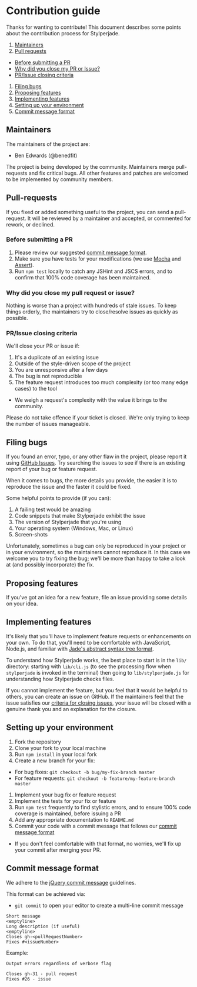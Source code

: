# Contribution guide

Thanks for wanting to contribute! This document describes some points about the contribution process for Stylperjade.

1. [Maintainers](#maintainers)
1. [Pull requests](#pull-requests)
  * [Before submitting a PR](#before-submitting-a-pr)
  * [Why did you close my PR or Issue?](#why-did-you-close-my-pull-request-or-issue)
  * [PR/Issue closing criteria](#prissue-closing-criteria)
1. [Filing bugs](#filing-bugs)
1. [Proposing features](#proposing-features)
1. [Implementing features](#implementing-features)
1. [Setting up your environment](#setting-up-your-environment)
1. [Commit message format](#commit-message-format)

## Maintainers

The maintainers of the project are:
 * Ben Edwards (@benedfit)

The project is being developed by the community. Maintainers merge pull-requests and fix critical bugs. All other features and patches are welcomed to be implemented by community members.

## Pull-requests

If you fixed or added something useful to the project, you can send a pull-request. It will be reviewed by a maintainer and accepted, or commented for rework, or declined.

### Before submitting a PR

1. Please review our suggested [commit message format](#commit-message-format).
1. Make sure you have tests for your modifications (we use [Mocha](http://mochajs.org/) and [Assert](https://nodejs.org/api/assert.html)).
1. Run `npm test` locally to catch any JSHint and JSCS errors, and to confirm that 100% code coverage has been maintained.

### Why did you close my pull request or issue?

Nothing is worse than a project with hundreds of stale issues. To keep things orderly, the maintainers try to close/resolve issues as quickly as possible.

### PR/Issue closing criteria

We'll close your PR or issue if:

1. It's a duplicate of an existing issue
1. Outside of the style-driven scope of the project
1. You are unresponsive after a few days
1. The bug is not reproducible
1. The feature request introduces too much complexity (or too many edge cases) to the tool
  * We weigh a request's complexity with the value it brings to the community.

Please do not take offence if your ticket is closed. We're only trying to keep the number of issues manageable.

## Filing bugs

If you found an error, typo, or any other flaw in the project, please report it using [GitHub Issues](https://github.com/benedfit/stylperjade/issues). Try searching the issues to see if there is an existing report of your bug or feature request.

When it comes to bugs, the more details you provide, the easier it is to reproduce the issue and the faster it could be fixed.

Some helpful points to provide (if you can):

1. A failing test would be amazing
1. Code snippets that make Stylperjade exhibit the issue
1. The version of Stylperjade that you're using
1. Your operating system (Windows, Mac, or Linux)
1. Screen-shots

Unfortunately, sometimes a bug can only be reproduced in your project or in your environment, so the maintainers cannot reproduce it. In this case we welcome you to try fixing the bug; we'll be more than happy to take a look at (and possibly incorporate) the fix.

## Proposing features

If you've got an idea for a new feature, file an issue providing some details on your idea.

## Implementing features

It's likely that you'll have to implement feature requests or enhancements on your own. To do that, you'll need to be comfortable with JavaScript, Node.js, and familiar with [Jade's abstract syntax tree format](https://github.com/jadejs/jade-parser).

To understand how Stylperjade works, the best place to start is in the `lib/` directory: starting with `lib/cli.js` (to see the processing flow when `stylperjade` is invoked in the terminal) then going to `lib/stylperjade.js` for understanding how Stylperjade checks files.

If you cannot implement the feature, but you feel that it would be helpful to others, you can create an issue on GitHub. If the maintainers feel that the issue satisfies our [criteria for closing issues](#prissue-closing-criteria), your issue will be closed with a genuine thank you and an explanation for the closure.

## Setting up your environment

1. Fork the repository
1. Clone your fork to your local machine
1. Run `npm install` in your local fork
1. Create a new branch for your fix:
  * For bug fixes: `git checkout -b bug/my-fix-branch master`
  * For feature requests:  `git checkout -b feature/my-feature-branch master`
1. Implement your bug fix or feature request
1. Implement the tests for your fix or feature
1. Run `npm test` frequently to find stylistic errors, and to ensure 100% code coverage is maintained, before issuing a PR
1. Add any appropriate documentation to `README.md`
1. Commit your code with a commit message that follows our [commit message format](#commit-message-format)
  * If you don't feel comfortable with that format, no worries, we'll fix up your commit after merging your PR.

## Commit message format

We adhere to the [jQuery commit message](http://contribute.jquery.org/commits-and-pull-requests/#commit-guidelines) guidelines.

This format can be achieved via:

* `git commit` to open your editor to create a multi-line commit message

```
Short message
<emptyline>
Long description (if useful)
<emptyline>
Closes gh-<pullRequestNumber>
Fixes #<issueNumber>
```

Example:

```
Output errors regardless of verbose flag

Closes gh-31 - pull request
Fixes #26 - issue
```

